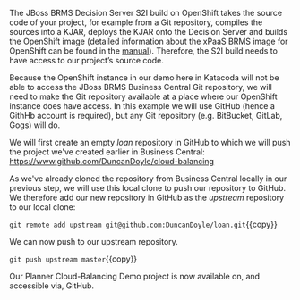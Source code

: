 The JBoss BRMS Decision Server S2I build on OpenShift takes the source code of your project, for example from a Git repository, compiles the sources into a KJAR, deploys the KJAR onto the Decision Server and builds the OpenShift image (detailed information about the xPaaS BRMS image for OpenShift can be found in the [manual](https://access.redhat.com/documentation/en-us/red_hat_jboss_middleware_for_openshift/3/html-single/red_hat_jboss_brms_decision_server_for_openshift/)). Therefore, the S2I build needs to have access to our project’s source code.

Because the OpenShift instance in our demo here in Katacoda will not be able to access the JBoss BRMS Business Central Git repository, we will need to make the Git repository available at a place where our OpenShift instance does have access. In this example we will use GitHub (hence a GithHb account is required), but any Git repository (e.g. BitBucket, GitLab, Gogs) will do.


We will first create an empty *loan* repository in GitHub to which we will push the project we've created earlier in Business Central: https://www.github.com/DuncanDoyle/cloud-balancing

As we've already cloned the repository from Business Central locally in our previous step, we will use this local clone to push our repository to GitHub. We therefore add our new repository in GitHub as the *upstream* repository to our local clone:

`git remote add upstream git@github.com:DuncanDoyle/loan.git`{{copy}}

We can now push to our upstream repository.

`git push upstream master`{{copy}}

Our Planner Cloud-Balancing Demo project is now available on, and accessible via, GitHub.
